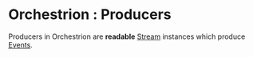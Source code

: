 # Orchestrion : Producers

Producers in Orchestrion are **readable** [Stream][stream] instances which produce [Events][events].

[stream]: http://nodejs.org/api/stream.html
[events]: https://github.com/indexzero/orchestrion2/blob/master/docs/events.md